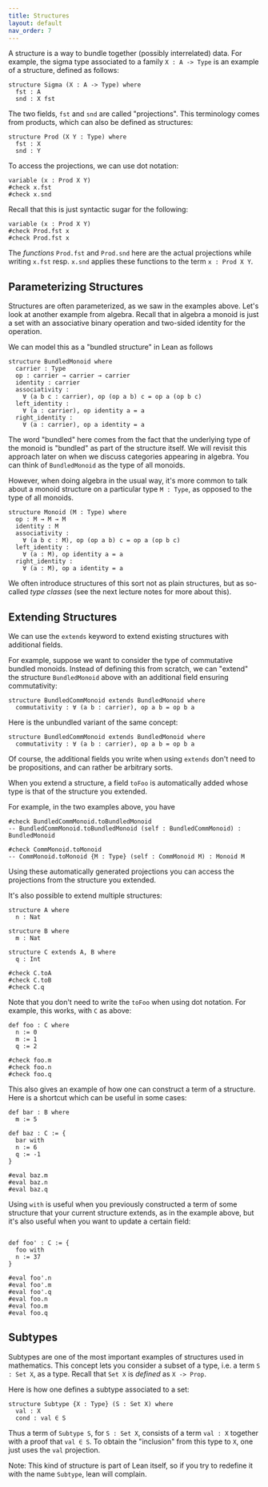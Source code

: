 ```yaml
---
title: Structures
layout: default
nav_order: 7
---
```


A structure is a way to bundle together (possibly interrelated) data.
For example, the sigma type associated to a family `X : A -> Type` is an example of a structure, defined as follows:

```lean
structure Sigma (X : A -> Type) where
  fst : A
  snd : X fst
```

The two fields, `fst` and `snd` are called "projections".
This terminology comes from products, which can also be defined as structures:

```lean
structure Prod (X Y : Type) where
  fst : X
  snd : Y
```
 
To access the projections, we can use dot notation:

```lean
variable (x : Prod X Y) 
#check x.fst
#check x.snd
```

Recall that this is just syntactic sugar for the following:
```lean
variable (x : Prod X Y) 
#check Prod.fst x
#check Prod.fst x
```

The *functions* `Prod.fst` and `Prod.snd` here are the actual projections while writing `x.fst` resp. `x.snd` applies these functions to the term `x : Prod X Y`.

## Parameterizing Structures

Structures are often parameterized, as we saw in the examples above.
Let's look at another example from algebra.
Recall that in algebra a monoid is just a set with an associative binary operation and two-sided identity for the operation.

We can model this as a "bundled structure" in Lean as follows

```lean
structure BundledMonoid where
  carrier : Type
  op : carrier → carrier → carrier 
  identity : carrier
  associativity : 
    ∀ (a b c : carrier), op (op a b) c = op a (op b c)
  left_identity :
    ∀ (a : carrier), op identity a = a
  right_identity :
    ∀ (a : carrier), op a identity = a
```

The word "bundled" here comes from the fact that the underlying type of the monoid is "bundled" as part of the structure itself.
We will revisit this approach later on when we discuss categories appearing in algebra.
You can think of `BundledMonoid` as the type of all monoids.

However, when doing algebra in the usual way, it's more common to talk about a monoid structure on a particular type `M : Type`, as opposed to the type of all monoids.

```lean
structure Monoid (M : Type) where
  op : M → M → M 
  identity : M
  associativity : 
    ∀ (a b c : M), op (op a b) c = op a (op b c)
  left_identity :
    ∀ (a : M), op identity a = a
  right_identity :
    ∀ (a : M), op a identity = a
```

We often introduce structures of this sort not as plain structures, but as so-called *type classes* (see the next lecture notes for more about this).

## Extending Structures

We can use the `extends` keyword to extend existing structures with additional fields.

For example, suppose we want to consider the type of commutative bundled monoids.
Instead of defining this from scratch, we can "extend" the structure `BundledMonoid` above with an additional field ensuring commutativity:

```lean
structure BundledCommMonoid extends BundledMonoid where
  commutativity : ∀ (a b : carrier), op a b = op b a
```

Here is the unbundled variant of the same concept:

```lean
structure BundledCommMonoid extends BundledMonoid where
  commutativity : ∀ (a b : carrier), op a b = op b a
```

Of course, the additional fields you write when using `extends` don't need to be propositions, and can rather be arbitrary sorts.

When you extend a structure, a field `toFoo` is automatically added whose type is that of the structure you extended.

For example, in the two examples above, you have
```lean
#check BundledCommMonoid.toBundledMonoid
-- BundledCommMonoid.toBundledMonoid (self : BundledCommMonoid) : BundledMonoid

#check CommMonoid.toMonoid
-- CommMonoid.toMonoid {M : Type} (self : CommMonoid M) : Monoid M

```

Using these automatically generated projections you can access the projections from the structure you extended.

It's also possible to extend multiple structures:
```lean
structure A where
  n : Nat

structure B where
  m : Nat

structure C extends A, B where
  q : Int

#check C.toA
#check C.toB
#check C.q
```

Note that you don't need to write the `toFoo` when using dot notation.
For example, this works, with `C` as above:

```lean
def foo : C where
  n := 0
  m := 1
  q := 2

#check foo.m
#check foo.n
#check foo.q
```

This also gives an example of how one can construct a term of a structure.
Here is a shortcut which can be useful in some cases:

```lean
def bar : B where
  m := 5

def baz : C := { 
  bar with 
  n := 6 
  q := -1
}

#eval baz.m
#eval baz.n
#eval baz.q
```

Using `with` is useful when you previously constructed a term of some structure that your current structure extends, as in the example above, but it's also useful when you want to update a certain field:

```lean

def foo' : C := {
  foo with 
  n := 37
}

#eval foo'.n
#eval foo'.m
#eval foo'.q
#eval foo.n
#eval foo.m
#eval foo.q
```

## Subtypes

Subtypes are one of the most important examples of structures used in mathematics. 
This concept lets you consider a subset of a type, i.e. a term `S : Set X`, as a type.
Recall that `Set X` is *defined* as `X -> Prop`.

Here is how one defines a subtype associated to a set:
```lean
structure Subtype {X : Type} (S : Set X) where
  val : X
  cond : val ∈ S
```

Thus a term of `Subtype S`, for `S : Set X`, consists of a term `val : X` together with a proof that `val ∈ S`.
To obtain the "inclusion" from this type to `X`, one just uses the `val` projection.

Note: This kind of structure is part of Lean itself, so if you try to redefine it with the name `Subtype`, lean will complain.